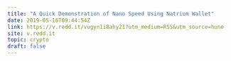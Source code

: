 ```yaml
---
title: "A Quick Demonstration of Nano Speed Using Natrium Wallet"
date: 2019-05-16T09:44:54Z
link: https://v.redd.it/vugyn1i8ahy21?utm_medium=RSS&utm_source=hune
site: v.redd.it
topic: crypto
draft: false
---
```

